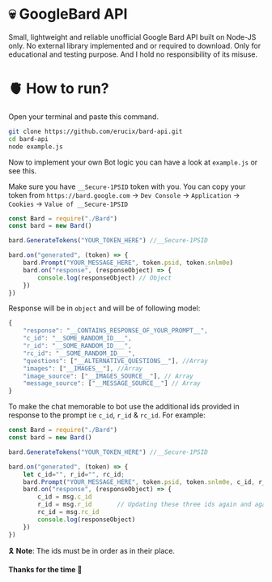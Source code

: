# 💀 GoogleBard API
Small, lightweight and reliable unofficial Google Bard API built on Node-JS only. No external library implemented and or required to download. Only for educational and testing purpose. And I hold no responsibility of its misuse.
# 🫀 How to run?
Open your terminal and paste this command.
```bash
git clone https://github.com/erucix/bard-api.git
cd bard-api
node example.js
```

Now to implement your own Bot logic you can have a look at ```example.js``` or see this. 

Make sure you have  `__Secure-1PSID` token with you. You can copy your token from `https://bard.google.com` -> `Dev Console` -> `Application` -> `Cookies` -> `Value of __Secure-1PSID`

```javascript
const Bard = require("./Bard")
const bard = new Bard()

bard.GenerateTokens("YOUR_TOKEN_HERE") //__Secure-1PSID

bard.on("generated", (token) => {
	bard.Prompt("YOUR_MESSAGE_HERE", token.psid, token.snlm0e)
	bard.on("response", (responseObject) => {
		console.log(responseObject) // Object
	})
})
```

Response will be in `object` and will be of following model:
```javascript
{
	"response": "__CONTAINS_RESPONSE_OF_YOUR_PROMPT__",
	"c_id": "__SOME_RANDOM_ID___",
	"r_id": "__SOME_RANDOM_ID___",
	"rc_id": "__SOME_RANDOM_ID___",
	"questions": ["__ALTERNATIVE_QUESTIONS__"], //Array
    "images": ["__IMAGES__"], //Array
    "image_source": ["__IMAGES_SOURCE__"], // Array
    "message_source": ["__MESSAGE_SOURCE__"] // Array
}

```

To make the chat memorable to bot use the additional ids provided in response to the prompt i:e `c_id`, `r_id` & `rc_id`. For example:
```javascript
const Bard = require("./Bard")
const bard = new Bard()

bard.GenerateTokens("YOUR_TOKEN_HERE") //__Secure-1PSID

bard.on("generated", (token) => {
	let c_id="", r_id="", rc_id;
	bard.Prompt("YOUR_MESSAGE_HERE", token.psid, token.snlm0e, c_id, r_id)
	bard.on("response", (responseObject) => {
		c_id = msg.c_id
		r_id = msg.r_id       // Updating these three ids again and again
		rc_id = msg.rc_id
		console.log(responseObject)
	})
})
```
🎗️ **Note**: The ids must be in order as in their place. 

**Thanks for the time 💝**